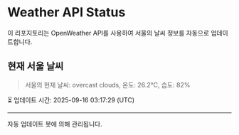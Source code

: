 
# Weather API Status

이 리포지토리는 OpenWeather API를 사용하여 서울의 날씨 정보를 자동으로 업데이트합니다.

## 현재 서울 날씨
> 서울의 현재 날씨: overcast clouds, 온도: 26.2°C, 습도: 82%

⏳ 업데이트 시간: 2025-09-16 03:17:29 (UTC)

---
자동 업데이트 봇에 의해 관리됩니다.
